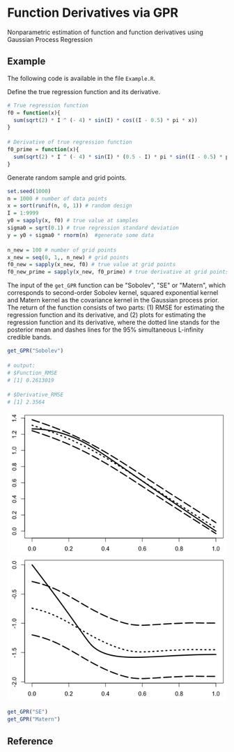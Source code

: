 # Function Derivatives via GPR 
Nonparametric estimation of function and function derivatives using Gaussian Process Regression 

## Example
The following code is available in the file `Example.R`.

Define the true regression function and its derivative.
```R
# True regression function
f0 = function(x){
  sum(sqrt(2) * I ^ (- 4) * sin(I) * cos((I - 0.5) * pi * x))
}

# Derivative of true regression function
f0_prime = function(x){
  sum(sqrt(2) * I ^ (- 4) * sin(I) * (0.5 - I) * pi * sin((I - 0.5) * pi * x))
}
```

Generate random sample and grid points.
```R
set.seed(1000)
n = 1000 # number of data points
x = sort(runif(n, 0, 1)) # random design
I = 1:9999
y0 = sapply(x, f0) # true value at samples
sigma0 = sqrt(0.1) # true regression standard deviation
y = y0 + sigma0 * rnorm(n)  #generate some data

n_new = 100 # number of grid points
x_new = seq(0, 1,, n_new) # grid points
f0_new = sapply(x_new, f0) # true value at grid points
f0_new_prime = sapply(x_new, f0_prime) # true derivative at grid points
```

The input of the `get_GPR` function can be "Sobolev", "SE" or "Matern", which corresponds to second-order Sobolev kernel, squared exponential kernel and Matern kernel as the covariance kernel in the Gaussian process prior. The return of the function consists of two parts: (1) RMSE for estimating the regression function and its derivative, and (2) plots for estimating the regression function and its derivative, where the dotted line stands for the posterior mean and dashes lines for the 95% simultaneous L-infinity credible bands.

```R
get_GPR("Sobolev")

# output:
# $Function_RMSE
# [1] 0.2613019

# $Derivative_RMSE
# [1] 2.3564
```

![GitHub Logo](/images/Sobolev1.png)
![GitHub Logo](/images/Sobolev2.png)


```R
get_GPR("SE")
get_GPR("Matern")
```



## Reference
